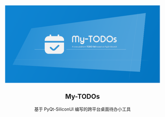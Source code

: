 <p align="center">  
  
  <a href="#">
    <img src="https://github.com/ChinaIceF/My-TODOs/blob/main/assets/readme/my-todos.png?raw=true" alt="Logo"  >
  </a>
  
  <h2 align="center">My-TODOs</h2>
  <p align="center">基于 PyQt-SiliconUI 编写的跨平台桌面待办小工具</p>
